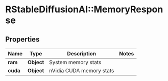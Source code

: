 # RStableDiffusionAI::MemoryResponse

## Properties
Name | Type | Description | Notes
------------ | ------------- | ------------- | -------------
**ram** | **Object** | System memory stats | 
**cuda** | **Object** | nVidia CUDA memory stats | 

